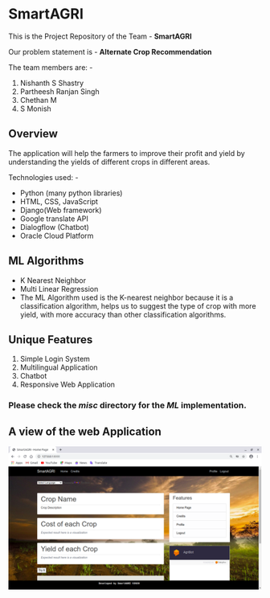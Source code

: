 # SmartAGRI

This is the Project Repository of the Team - **SmartAGRI**

Our problem statement is - **Alternate Crop Recommendation**

The team members are: -
1. Nishanth S Shastry
2. Partheesh Ranjan Singh
3. Chethan M
4. S Monish

## Overview

The application will help the farmers to improve their profit and yield by understanding the yields of different crops in different areas.

Technologies used: -

- Python (many python libraries)
- HTML, CSS, JavaScript
- Django(Web framework)
- Google translate API
- Dialogflow (Chatbot)
- Oracle Cloud Platform


## ML Algorithms

* K Nearest Neighbor
* Multi Linear Regression
* The ML Algorithm used is the K-nearest neighbor because it is a classification algorithm, 
  helps us to suggest the type of crop with more yield, with more accuracy than other 
  classification algorithms.

## Unique Features

1. Simple Login System
2. Multilingual Application
3. Chatbot
4. Responsive Web Application


### Please check the __*misc*__ directory for the _**ML**_ **implementation**.

## A view of the web Application

![Image of the webapp](https://github.com/nishanthshastry/SmartAGRI/blob/main/webapp.png)
